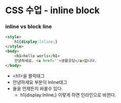 # CSS 수업 - inline block

### inline vs block line

```html
<style>
    h1{display:lnline;}
</style>
<body>
    <h1>hello worls</h1>
 	안녕하세요. <a href=''>생활코딩</a>입니다.
</body>
```

- \<h1>을 블럭태그
- 안녕하세요  부분이 lnline태그
- 둘을 언제든지 바꿀수 있다.
  - h1{display:lnline;} 이렇게 하면 인라인으로 바뀐다.